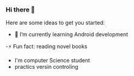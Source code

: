 ### Hi there 👋

<!--
**Lakshan-sithara/Lakshan-sithara** is a ✨ _special_ ✨ repository because its `README.md` (this file) appears on your GitHub profile.
-->
Here are some ideas to get you started:

<!-- 🔭 I’m currently working on ... -->
- 🌱 I’m currently learning Android development

-⚡ Fun fact: reading novel books

- I'm computer Science student
- practics versin controling
<!-- - 👯 I’m looking to collaborate on ...
- 🤔 I’m looking for help with ...
- 💬 Ask me about ...
- 📫 How to reach me: ...
- 😄 Pronouns: ...
- 
->



